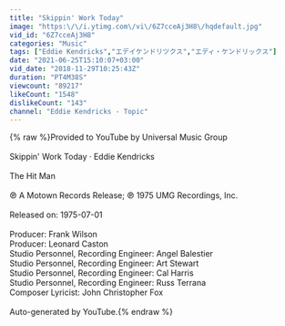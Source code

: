 ```yaml
---
title: "Skippin' Work Today"
image: "https:\/\/i.ytimg.com\/vi\/6Z7cceAj3H8\/hqdefault.jpg"
vid_id: "6Z7cceAj3H8"
categories: "Music"
tags: ["Eddie Kendricks","エデイケンドリツクス","エディ・ケンドリックス"]
date: "2021-06-25T15:10:07+03:00"
vid_date: "2018-11-29T10:25:43Z"
duration: "PT4M38S"
viewcount: "89217"
likeCount: "1548"
dislikeCount: "143"
channel: "Eddie Kendricks - Topic"
---
```

{% raw %}Provided to YouTube by Universal Music Group<br /><br />Skippin' Work Today · Eddie Kendricks<br /><br />The Hit Man<br /><br />℗ A Motown Records Release; ℗ 1975 UMG Recordings, Inc.<br /><br />Released on: 1975-07-01<br /><br />Producer: Frank Wilson<br />Producer: Leonard Caston<br />Studio  Personnel, Recording  Engineer: Angel Balestier<br />Studio  Personnel, Recording  Engineer: Art Stewart<br />Studio  Personnel, Recording  Engineer: Cal Harris<br />Studio  Personnel, Recording  Engineer: Russ Terrana<br />Composer  Lyricist: John Christopher Fox<br /><br />Auto-generated by YouTube.{% endraw %}
